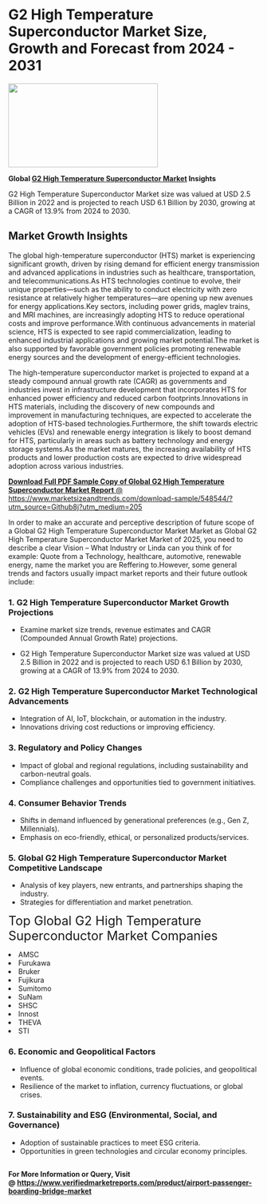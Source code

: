 <H1>G2 High Temperature Superconductor Market Size, Growth and Forecast from 2024 - 2031</H1><img class="aligncenter size-medium wp-image-584254" src="https://thirdeyenews.in/wp-content/uploads/2024/09/Global-Market-Research-300x168.jpeg" alt="" width="300" height="168" /><p><strong>Global&nbsp;<a href="https://www.marketsizeandtrends.com/download-sample/548544/?utm_source=Github8j?utm_medium=205">G2 High Temperature Superconductor Market</a> Insights</strong></p><p>G2 High Temperature Superconductor Market size was valued at USD 2.5 Billion in 2022 and is projected to reach USD 6.1 Billion by 2030, growing at a CAGR of 13.9% from 2024 to 2030.</p><p><h2>Market Growth Insights</h2> <p>The global high-temperature superconductor (HTS) market is experiencing significant growth, driven by rising demand for efficient energy transmission and advanced applications in industries such as healthcare, transportation, and telecommunications.As HTS technologies continue to evolve, their unique properties—such as the ability to conduct electricity with zero resistance at relatively higher temperatures—are opening up new avenues for energy applications.Key sectors, including power grids, maglev trains, and MRI machines, are increasingly adopting HTS to reduce operational costs and improve performance.With continuous advancements in material science, HTS is expected to see rapid commercialization, leading to enhanced industrial applications and growing market potential.The market is also supported by favorable government policies promoting renewable energy sources and the development of energy-efficient technologies.</p> <p><a href="#"></a></p> <p>The high-temperature superconductor market is projected to expand at a steady compound annual growth rate (CAGR) as governments and industries invest in infrastructure development that incorporates HTS for enhanced power efficiency and reduced carbon footprints.Innovations in HTS materials, including the discovery of new compounds and improvement in manufacturing techniques, are expected to accelerate the adoption of HTS-based technologies.Furthermore, the shift towards electric vehicles (EVs) and renewable energy integration is likely to boost demand for HTS, particularly in areas such as battery technology and energy storage systems.As the market matures, the increasing availability of HTS products and lower production costs are expected to drive widespread adoption across various industries.</p> <p><a href="#"></p><p><span class=""><strong>Download Full PDF Sample Copy of Global G2 High Temperature Superconductor Market Report</strong> @ <a href="https://www.marketsizeandtrends.com/download-sample/548544/?utm_source=Github8j?utm_medium=205" target="_blank">https://www.marketsizeandtrends.com/download-sample/548544/?utm_source=Github8j?utm_medium=205</a></span></p><p>In order to make an accurate and perceptive description of future scope of a Global&nbsp;G2 High Temperature Superconductor Market Market as Global&nbsp;G2 High Temperature Superconductor Market Market of 2025, you need to describe a clear Vision &ndash; What Industry or Linda can you think of for example: Quote from a Technology, healthcare, automotive, renewable energy, name the market you are Reffering to.However, some general trends and factors usually impact market reports and their future outlook include:</p><h3>1.&nbsp;<strong>G2 High Temperature Superconductor Market Growth Projections</strong></h3><ul><li>Examine market size trends, revenue estimates and CAGR (Compounded Annual Growth Rate) projections.</li><li><p>G2 High Temperature Superconductor Market size was valued at USD 2.5 Billion in 2022 and is projected to reach USD 6.1 Billion by 2030, growing at a CAGR of 13.9% from 2024 to 2030.</p></li></ul><h3>2.&nbsp;<strong>G2 High Temperature Superconductor Market Technological Advancements</strong></h3><ul><li>Integration of AI, IoT, blockchain, or automation in the industry.</li><li>Innovations driving cost reductions or improving efficiency.</li></ul><h3>3.&nbsp;<strong>Regulatory and Policy Changes</strong></h3><ul><li>Impact of global and regional regulations, including sustainability and carbon-neutral goals.</li><li>Compliance challenges and opportunities tied to government initiatives.</li></ul><h3>4.&nbsp;<strong>Consumer Behavior Trends</strong></h3><ul><li>Shifts in demand influenced by generational preferences (e.g., Gen Z, Millennials).</li><li>Emphasis on eco-friendly, ethical, or personalized products/services.</li></ul><h3>5.&nbsp;<strong>Global G2 High Temperature Superconductor Market Competitive Landscape</strong></h3><ul><li>Analysis of key players, new entrants, and partnerships shaping the industry.</li><li>Strategies for differentiation and market penetration.</li></ul><p data-pm-slice="1 1 []"><span style="color: inherit; font-family: inherit; font-size: 25px;">Top Global G2 High Temperature Superconductor Market Companies</span></p><div class="" data-test-id=""><p><li>AMSC</li><li> Furukawa</li><li> Bruker</li><li> Fujikura</li><li> Sumitomo</li><li> SuNam</li><li> SHSC</li><li> Innost</li><li> THEVA</li><li> STI</li></p></div><h3>6.&nbsp;<strong>Economic and Geopolitical Factors</strong></h3><ul><li>Influence of global economic conditions, trade policies, and geopolitical events.</li><li>Resilience of the market to inflation, currency fluctuations, or global crises.</li></ul><h3>7.&nbsp;<strong>Sustainability and ESG (Environmental, Social, and Governance)</strong></h3><ul><li>Adoption of sustainable practices to meet ESG criteria.</li><li>Opportunities in green technologies and circular economy principles.</li></ul><h2><strong style="font-size: 14px;">For More Information or Query, Visit @&nbsp;</strong><a style="background-color: #ffffff; font-size: 14px;" href="https://www.marketsizeandtrends.com/report/g2-high-temperature-superconductor-market/" target="_blank">https://www.verifiedmarketreports.com/product/airport-passenger-boarding-bridge-market</a></h2>